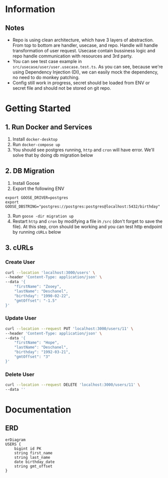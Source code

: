 # Information
## Notes
- Repo is using clean architecture, which have 3 layers of abstraction. From top to bottom are handler, usecase, and repo. Handle will handle transformation of user request. Usecase contain bussiness logic and repo handle communication with resources and 3rd party.
- You can see test case example in `src/usecase/user/user.usecase.test.ts`. As you can see, because we're using Dependency Injection (DI), we can easily mock the dependency, no need to do monkey patching.
- Config still work in progress, secret should be loaded from ENV or secret file and should not be stored on git repo.

# Getting Started
## 1. Run Docker and Services
1. Install `docker-desktop`
2. Run `docker-compose up`
3. You should see postgres running, `http` and `cron` will have error. We'll solve that by doing db migration below

## 2. DB Migration
1. Install Goose
2. Export the following ENV
```
export GOOSE_DRIVER=postgres 
export GOOSE_DBSTRING="postgres://postgres:postgres@localhost:5432/birthday" 
```
3. Run `goose -dir migration up`
4. Restart `http` and `cron` by modifying a file in `/src` (don't forget to save the file). At this step, cron should be working and you can test http endpoint by running `cURLs` below

## 3. cURLs
### Create User
```sh
curl --location 'localhost:3000/users' \
--header 'Content-Type: application/json' \
--data '{
    "firstName": "Zooey",
    "lastName": "Deschanel",
    "birthday": "1990-02-22",
    "gmtOffset": "-1.5"
}'
```

### Update User
```sh
curl --location --request PUT 'localhost:3000/users/11' \
--header 'Content-Type: application/json' \
--data '{
    "firstName": "Hope",
    "lastName": "Deschanel",
    "birthday": "1992-03-21",
    "gmtOffset": "3"
}'
```

### Delete User
```sh
curl --location --request DELETE 'localhost:3000/users/11' \
--data ''
```

# Documentation
## ERD
```mermaid
erDiagram
USERS {
    bigint id PK
    string first_name
    string last_name
    date birthday_date
    string gmt_offset
}